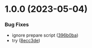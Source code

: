 # 1.0.0 (2023-05-04)


### Bug Fixes

* ignore prepare script ([396b0ba](https://github.com/dschewchenko/just-check/commit/396b0bada2c7094772ae8d565fed3e92c82c8aab))
* try ([8ecc3de](https://github.com/dschewchenko/just-check/commit/8ecc3de13419a2898054047c05932650e3bc3208))
